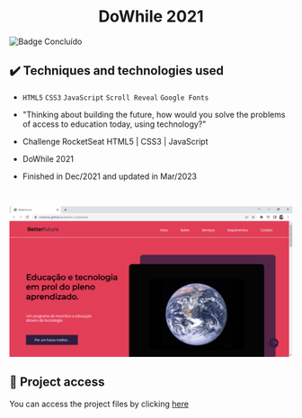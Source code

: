 <h1 align="center">DoWhile 2021</h1>
 
 ![Badge Concluído](https://camo.githubusercontent.com/459f141bd5e24c179a0e2dd49691e290ed5c5d4b4cb97767daee7cfaf6e31121/687474703a2f2f696d672e736869656c64732e696f2f7374617469632f76313f6c6162656c3d535441545553266d6573736167653d434f4e434c5549444f26636f6c6f723d475245454e267374796c653d666f722d7468652d6261646765)
 
 ## ✔️ Techniques and technologies used

- ``HTML5`` ``CSS3`` ``JavaScript`` ``Scroll Reveal`` ``Google Fonts``

- "Thinking about building the future, how would you solve the problems of access to education today, using technology?" 
- Challenge RocketSeat HTML5 | CSS3 | JavaScript 
- DoWhile 2021
- Finished in Dec/2021 and updated in Mar/2023

<br>

<p align="center">
 <img src="assets/betterfuture.png" width="550" alt="Image project">
</p>

## 📁 Project access
You can access the project files by clicking [here](https://github.com/Coastony/countdown)
